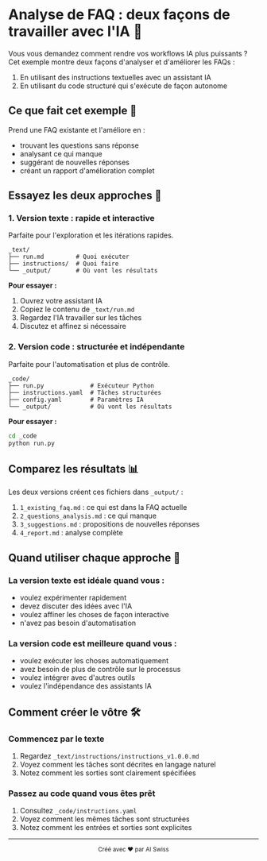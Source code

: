 # Analyse de FAQ : deux façons de travailler avec l'IA 🚀

Vous vous demandez comment rendre vos workflows IA plus puissants ? Cet exemple montre deux façons d'analyser et d'améliorer les FAQs :
1. En utilisant des instructions textuelles avec un assistant IA
2. En utilisant du code structuré qui s'exécute de façon autonome

## Ce que fait cet exemple 🎯

Prend une FAQ existante et l'améliore en :
- trouvant les questions sans réponse
- analysant ce qui manque
- suggérant de nouvelles réponses
- créant un rapport d'amélioration complet

## Essayez les deux approches 🤝

### 1. Version texte : rapide et interactive
Parfaite pour l'exploration et les itérations rapides.

```
_text/
├── run.md         # Quoi exécuter
├── instructions/  # Quoi faire
└── _output/       # Où vont les résultats
```

**Pour essayer :**
1. Ouvrez votre assistant IA
2. Copiez le contenu de `_text/run.md`
3. Regardez l'IA travailler sur les tâches
4. Discutez et affinez si nécessaire

### 2. Version code : structurée et indépendante
Parfaite pour l'automatisation et plus de contrôle.

```
_code/
├── run.py             # Exécuteur Python
├── instructions.yaml  # Tâches structurées
├── config.yaml        # Paramètres IA
└── _output/           # Où vont les résultats
```

**Pour essayer :**
```bash
cd _code
python run.py
```

## Comparez les résultats 📊

Les deux versions créent ces fichiers dans `_output/` :
1. `1_existing_faq.md` : ce qui est dans la FAQ actuelle
2. `2_questions_analysis.md` : ce qui manque
3. `3_suggestions.md` : propositions de nouvelles réponses
4. `4_report.md` : analyse complète

## Quand utiliser chaque approche 🤔

### La version texte est idéale quand vous :
- voulez expérimenter rapidement
- devez discuter des idées avec l'IA
- voulez affiner les choses de façon interactive
- n'avez pas besoin d'automatisation

### La version code est meilleure quand vous :
- voulez exécuter les choses automatiquement
- avez besoin de plus de contrôle sur le processus
- voulez intégrer avec d'autres outils
- voulez l'indépendance des assistants IA

## Comment créer le vôtre 🛠️

### Commencez par le texte
1. Regardez `_text/instructions/instructions_v1.0.0.md`
2. Voyez comment les tâches sont décrites en langage naturel
3. Notez comment les sorties sont clairement spécifiées

### Passez au code quand vous êtes prêt
1. Consultez `_code/instructions.yaml`
2. Voyez comment les mêmes tâches sont structurées
3. Notez comment les entrées et sorties sont explicites

---

<div align="center">
  <sub>Créé avec ❤️ par AI Swiss</sub>
</div>
